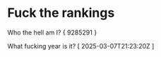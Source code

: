 # Fuck the rankings

Who the hell am I?
{ 9285291 }

What fucking year is it?
[ 2025-03-07T21:23:20Z ]
